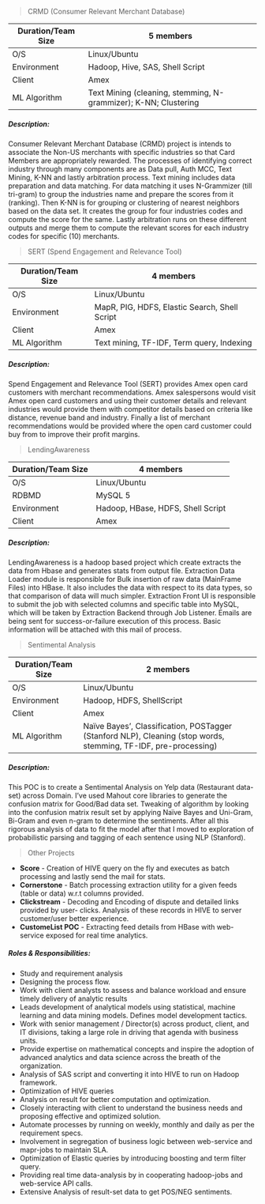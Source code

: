 > CRMD (Consumer Relevant Merchant Database)
    
Duration/Team Size | 5 members
---|------|
O/S | Linux/Ubuntu
Environment| Hadoop, Hive, SAS, Shell Script
Client|Amex
ML Algorithm| Text Mining (cleaning, stemming, N-grammizer); K-NN; Clustering


##### Description:
   Consumer Relevant Merchant Database (CRMD) project is intends to associate the Non-US merchants with specific industries so that Card Members are appropriately rewarded. The processes of identifying correct industry through many components are as Data pull, Auth MCC, Text Mining, K-NN and lastly arbitration process. Text mining includes data preparation and data matching. For data matching it uses N-Grammizer (till tri-gram) to group the industries name and prepare the scores from it (ranking). Then K-NN is for grouping or clustering of nearest neighbors based on the data set. It creates the group for four industries codes and compute the score for the same. Lastly arbitration runs on these different outputs and merge them to compute the relevant scores for each industry codes for specific (10) merchants.


> SERT (Spend Engagement and Relevance Tool)

Duration/Team Size | 4 members
---|------|
O/S | Linux/Ubuntu
Environment| MapR, PIG, HDFS, Elastic Search, Shell Script
Client|Amex
ML Algorithm| Text mining, TF-IDF, Term query, Indexing

##### Description:
   Spend Engagement and Relevance Tool (SERT) provides Amex open card customers with merchant recommendations. Amex salespersons would visit Amex open card
customers and using their customer details and relevant industries would provide them with competitor details based on criteria like distance, revenue band and industry. Finally a list of merchant recommendations would be provided where the open card customer could buy from to improve their profit margins.


> LendingAwareness

Duration/Team Size | 4 members
---|------|
O/S | Linux/Ubuntu
RDBMD | MySQL 5
Environment| Hadoop, HBase, HDFS, Shell Script
Client|Amex

##### Description:
   LendingAwareness is a hadoop based project which create extracts the data from Hbase and generates stats from output file. Extraction Data Loader module is responsible for Bulk insertion of raw data (MainFrame Files) into HBase. It also includes the data with respect to its data types, so that comparison of data will much simpler. Extraction Front UI is responsible to submit the job with selected columns and specific table into MySQL, which will be taken by Extraction Backend through Job Listener. Emails are being sent for success-or-failure execution of this process. Basic information will be attached with this mail of process.


> Sentimental Analysis

Duration/Team Size | 2 members
---|------|
O/S | Linux/Ubuntu
Environment| Hadoop, HDFS, ShellScript
Client|Amex
ML Algorithm| Naïve Bayes’, Classification, POSTagger (Stanford NLP), Cleaning (stop words, stemming, TF-IDF, pre-processing)

##### Description:
   This POC is to create a Sentimental Analysis on Yelp data (Restaurant data-set) across Domain. I’ve used Mahout core libraries to generate the confusion matrix for Good/Bad data set. Tweaking of algorithm by looking into the confusion matrix result set by applying Naïve Bayes and Uni-Gram, Bi-Gram and even n-gram to determine the sentiments. After all this rigorous analysis of data to fit the model after that I moved to exploration of probabilistic parsing and tagging of each sentence using NLP (Stanford).

> Other Projects

- **Score** - Creation of HIVE query on the fly and executes as batch processing and lastly send the mail for stats.
- **Cornerstone** - Batch processing extraction utility for a given feeds (table or data) w.r.t columns provided.
- **Clickstream** - Decoding and Encoding of dispute and detailed links provided by user- clicks. Analysis of these records in HIVE to server customer/user better experience.
- **CustomeList POC** - Extracting feed details from HBase with web-service exposed for real time analytics.





##### Roles & Responsibilities:
- Study and requirement analysis
- Designing the process flow.
- Work with client analysts to assess and balance workload and ensure timely delivery of analytic results
- Leads development of analytical models using statistical, machine learning and data mining models. Defines model development tactics.
- Work with senior management / Director(s) across product, client, and IT divisions, taking a large role in driving that agenda with business units.
- Provide expertise on mathematical concepts and inspire the adoption of advanced analytics and data science across the breath of the organization.
- Analysis of SAS script and converting it into HIVE to run on Hadoop framework.
- Optimization of HIVE queries
- Analysis on result for better computation and optimization.
- Closely interacting with client to understand the business needs and proposing
effective and optimized solution.
- Automate processes by running on weekly, monthly and daily as per the requirement
specs.
- Involvement in segregation of business logic between web-service and mapr-jobs to
maintain SLA.
- Optimization of Elastic queries by introducing boosting and term filter query.
- Providing real time data-analysis by in cooperating hadoop-jobs and web-service API
calls.
- Extensive Analysis of result-set data to get POS/NEG sentiments.